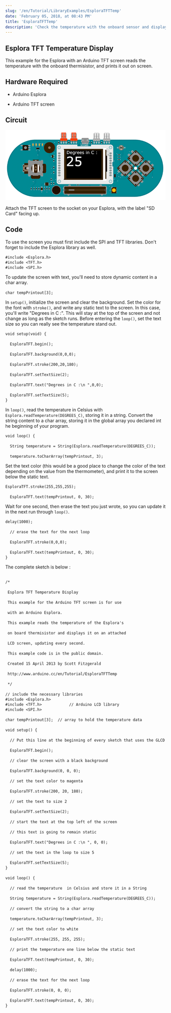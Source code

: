 ```yaml
---
slug: '/en/Tutorial/LibraryExamples/EsploraTFTTemp'
date: 'February 05, 2018, at 08:43 PM'
title: 'EsploraTFTTemp'
description: 'Check the temperature with the onboard sensor and display it on screen.'
---
```




## Esplora TFT Temperature Display

This example for the Esplora with an Arduino TFT screen reads the temperature with the onboard thermisistor, and prints it out on screen.

## Hardware Required

- Arduino Esplora

- Arduino TFT screen

## Circuit

![](assets/Esplora_GLCDTemp.png)

Attach the TFT screen to the socket on your Esplora, with the label "SD Card" facing up.

## Code

To use the screen you must first include the SPI and TFT libraries. Don't forget to include the Esplora library as well.

```arduino
#include <Esplora.h>
#include <TFT.h>
#include <SPI.h>
```

To update the screen with text, you'll need to store dynamic content in a char array.

`char tempPrintout[3];`

In `setup()`, initialize the screen and clear the background. Set the color for the font with `stroke()`, and write any static text to the screen. In this case, you'll write "Degrees in C :". This will stay at the top of the screen and not change as long as the sketch runs. Before entering the `loop()`, set the text size so you can really see the temperature stand out.

```arduino
void setup(void) {

  EsploraTFT.begin();

  EsploraTFT.background(0,0,0);

  EsploraTFT.stroke(200,20,180);

  EsploraTFT.setTextSize(2);

  EsploraTFT.text("Degrees in C :\n ",0,0);

  EsploraTFT.setTextSize(5);
}
```

In `loop()`, read the temperature in Celsius with `Esplora.readTemperature(DEGREES_C)`, storing it in a string. Convert the string content to a char array, storing it in the global array you declared int he beginning of your program.

```arduino
void loop() {

  String temperature = String(Esplora.readTemperature(DEGREES_C));

  temperature.toCharArray(tempPrintout, 3);
```

Set the text color (this would be a good place to change the color of the text depending on the value from the thermometer), and print it to the screen below the static text.

```arduino
EsploraTFT.stroke(255,255,255);

  EsploraTFT.text(tempPrintout, 0, 30);
```

Wait for one second, then erase the text you just wrote, so you can update it in the next run through `loop()`.

```arduino
delay(1000);

  // erase the text for the next loop

  EsploraTFT.stroke(0,0,0);

  EsploraTFT.text(tempPrintout, 0, 30);
}
```

The complete sketch is below :

```arduino

/*

 Esplora TFT Temperature Display

 This example for the Arduino TFT screen is for use

 with an Arduino Esplora.

 This example reads the temperature of the Esplora's

 on board thermisistor and displays it on an attached

 LCD screen, updating every second.

 This example code is in the public domain.

 Created 15 April 2013 by Scott Fitzgerald

 http://www.arduino.cc/en/Tutorial/EsploraTFTTemp

 */

// include the necessary libraries
#include <Esplora.h>
#include <TFT.h>            // Arduino LCD library
#include <SPI.h>

char tempPrintout[3];  // array to hold the temperature data

void setup() {

  // Put this line at the beginning of every sketch that uses the GLCD

  EsploraTFT.begin();

  // clear the screen with a black background

  EsploraTFT.background(0, 0, 0);

  // set the text color to magenta

  EsploraTFT.stroke(200, 20, 180);

  // set the text to size 2

  EsploraTFT.setTextSize(2);

  // start the text at the top left of the screen

  // this text is going to remain static

  EsploraTFT.text("Degrees in C :\n ", 0, 0);

  // set the text in the loop to size 5

  EsploraTFT.setTextSize(5);
}

void loop() {

  // read the temperature  in Celsius and store it in a String

  String temperature = String(Esplora.readTemperature(DEGREES_C));

  // convert the string to a char array

  temperature.toCharArray(tempPrintout, 3);

  // set the text color to white

  EsploraTFT.stroke(255, 255, 255);

  // print the temperature one line below the static text

  EsploraTFT.text(tempPrintout, 0, 30);

  delay(1000);

  // erase the text for the next loop

  EsploraTFT.stroke(0, 0, 0);

  EsploraTFT.text(tempPrintout, 0, 30);
}
```
